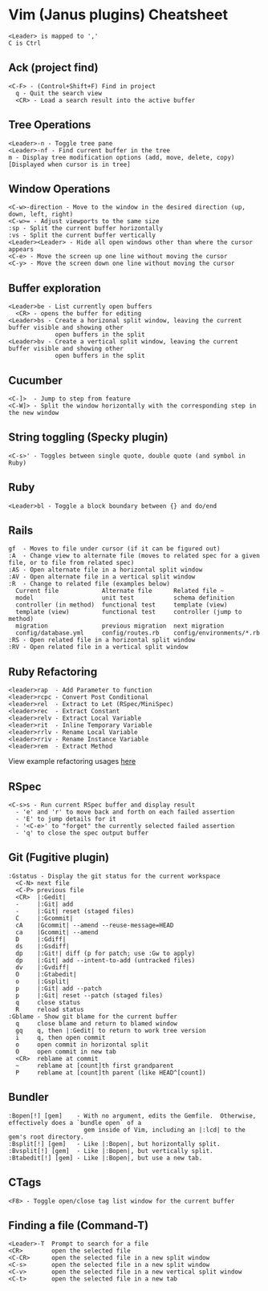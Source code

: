 # Vim (Janus plugins) Cheatsheet
    <Leader> is mapped to ','
    C is Ctrl

## Ack (project find)
    <C-F> - (Control+Shift+F) Find in project
      q - Quit the search view
      <CR> - Load a search result into the active buffer

## Tree Operations
    <Leader>-n - Toggle tree pane
    <Leader>-nf - Find current buffer in the tree
    m - Display tree modification options (add, move, delete, copy) [Displayed when cursor is in tree]

## Window Operations
    <C-w>-direction - Move to the window in the desired direction (up, down, left, right)
    <C-w>= - Adjust viewports to the same size
    :sp - Split the current buffer horizontally
    :vs - Split the current buffer vertically
    <Leader><Leader> - Hide all open windows other than where the cursor appears
    <C-e> - Move the screen up one line without moving the cursor
    <C-y> - Move the screen down one line without moving the cursor

## Buffer exploration
    <Leader>be - List currently open buffers
      <CR> - opens the buffer for editing
    <Leader>bs - Create a horizonal split window, leaving the current buffer visible and showing other
                 open buffers in the split
    <Leader>bv - Create a vertical split window, leaving the current buffer visible and showing other
                 open buffers in the split

## Cucumber
    <C-]>  - Jump to step from feature
    <C-W]> - Split the window horizontally with the corresponding step in the new window

## String toggling (Specky plugin)
    <C-s>' - Toggles between single quote, double quote (and symbol in Ruby)

## Ruby
    <Leader>bl - Toggle a block boundary between {} and do/end

## Rails
    gf  - Moves to file under cursor (if it can be figured out)
    :A  - Change view to alternate file (moves to related spec for a given file, or to file from related spec)
    :AS - Open alternate file in a horizontal split window
    :AV - Open alternate file in a vertical split window
    :R  - Change to related file (examples below)
      Current file            Alternate file      Related file ~
      model                   unit test           schema definition
      controller (in method)  functional test     template (view)
      template (view)         functional test     controller (jump to method)
      migration               previous migration  next migration
      config/database.yml     config/routes.rb    config/environments/*.rb
    :RS - Open related file in a horizontal split window
    :RV - Open related file in a vertical split window

## Ruby Refactoring
    <leader>rap  - Add Parameter to function
    <leader>rcpc - Convert Post Conditional
    <leader>rel  - Extract to Let (RSpec/MiniSpec)
    <leader>rec  - Extract Constant
    <leader>relv - Extract Local Variable
    <leader>rit  - Inline Temporary Variable
    <leader>rrlv - Rename Local Variable
    <leader>rriv - Rename Instance Variable
    <leader>rem  - Extract Method
View example refactoring usages [here](http://justinram.wordpress.com/2010/12/30/vim-ruby-refactoring-series/)

## RSpec
    <C-s>s - Run current RSpec buffer and display result
      - 'e' and 'r' to move back and forth on each failed assertion
      - 'E' to jump details for it
      - '<C-e>' to "forget" the currently selected failed assertion
      - 'q' to close the spec output buffer

## Git (Fugitive plugin)
    :Gstatus - Display the git status for the current workspace
      <C-N> next file
      <C-P> previous file
      <CR>  |:Gedit|
      -     |:Git| add
      -     |:Git| reset (staged files)
      C     |:Gcommit|
      cA    |Gcommit| --amend --reuse-message=HEAD
      ca    |Gcommit| --amend
      D     |:Gdiff|
      ds    |:Gsdiff|
      dp    |:Git!| diff (p for patch; use :Gw to apply)
      dp    |:Git| add --intent-to-add (untracked files)
      dv    |:Gvdiff|
      O     |:Gtabedit|
      o     |:Gsplit|
      p     |:Git| add --patch
      p     |:Git| reset --patch (staged files)
      q     close status
      R     reload status
    :Gblame - Show git blame for the current buffer
      q     close blame and return to blamed window
      gq    q, then |:Gedit| to return to work tree version
      i     q, then open commit
      o     open commit in horizontal split
      O     open commit in new tab
      <CR>  reblame at commit
      ~     reblame at [count]th first grandparent
      P     reblame at [count]th parent (like HEAD^[count])

## Bundler
    :Bopen[!] [gem]    - With no argument, edits the Gemfile.  Otherwise, effectively does a `bundle open` of a
                         gem inside of Vim, including an |:lcd| to the gem's root directory.
    :Bsplit[!] [gem]   - Like |:Bopen|, but horizontally split.
    :Bvsplit[!] [gem]  - Like |:Bopen|, but vertically split.
    :Btabedit[!] [gem] - Like |:Bopen|, but use a new tab.

## CTags
    <F8> - Toggle open/close tag list window for the current buffer

## Finding a file (Command-T)
    <Leader>-T  Prompt to search for a file
    <CR>        open the selected file
    <C-CR>      open the selected file in a new split window
    <C-s>       open the selected file in a new split window
    <C-v>       open the selected file in a new vertical split window
    <C-t>       open the selected file in a new tab
